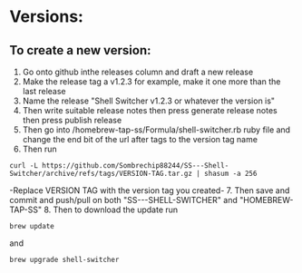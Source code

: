 # Versions:
## To create a new version:
1. Go onto github inthe releases column and draft a new release
2. Make the release tag a v1.2.3 for example, make it one more than the last release
3. Name the release "Shell Switcher v1.2.3 or whatever the version is"
4. Then write suitable release notes then press generate release notes then press publish release
5. Then go into /homebrew-tap-ss/Formula/shell-switcher.rb ruby file and change the end bit of the url after tags to the version tag name
6. Then run
```
curl -L https://github.com/Sombrechip88244/SS---Shell-Switcher/archive/refs/tags/VERSION-TAG.tar.gz | shasum -a 256
```
-Replace VERSION TAG with the version tag you created-
7. Then save and commit and push/pull on both "SS---SHELL-SWITCHER" and "HOMEBREW-TAP-SS"
8. Then to download the update run
```
brew update
```
and
```
brew upgrade shell-switcher
```